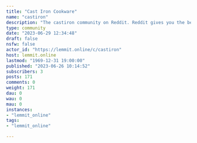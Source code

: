 ```yaml
---
title: "Cast Iron Cookware" 
name: "castiron"
description: "The castiron community on Reddit. Reddit gives you the best of the internet in one place."
type: community
date: "2023-06-29 12:34:48"
draft: false
nsfw: false
actor_id: "https://lemmit.online/c/castiron"
host: lemmit.online
lastmod: "1969-12-31 19:00:00"
published: "2023-06-26 10:14:52"
subscribers: 3
posts: 171
comments: 0
weight: 171
dau: 0
wau: 0
mau: 0
instances:
- "lemmit_online"
tags: 
- "lemmit_online"

---
```

